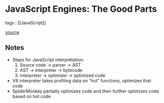# JavaScript Engines: The Good Parts

tags
: [[JavaScript]]

[source](https://www.youtube.com/watch?v=5nmpokoRaZI)


<a id="orgc3775da"></a>

## Notes

-   Steps for JavaScript interpretation:
    1.  Source code -> parser -> AST
    2.  AST -> interpreter -> bytecode
    3.  interpreter -> optimizer -> optimized code
-   V8 interpreter takes profiling data on &ldquo;hot&rdquo; functions, optimizes that code
-   SpiderMonkey partially optimizes code and then further optimizes code based on hot code

